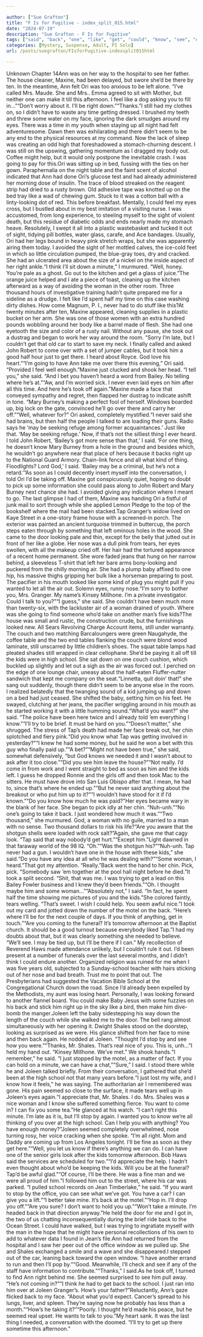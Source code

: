 ```yaml
---

author: ["Sue Grafton"]
title: "F Is for Fugitive - index_split_015.html"
date: "2024-07-19"
description: "Sue Grafton - F Is for Fugitive"
tags: ["said", "back", "one", "like", "get", "could", "know", "see", "ori", "right", "eye", "made", "woman", "took", "kid", "maxine", "face", "school", "way", "house", "ann", "left", "still", "time", "minute"]
categories: [Mystery, Suspense, Adult, PI Solo]
url: /posts/suegrafton/FIsforFugitive-indexsplit015html

---
```



Unknown
Chapter 14Ann was on her way to the hospital to see her father. The house cleaner, Maxine, had been delayed, but swore she’d be there by ten. In the meantime, Ann felt Ori was too anxious to be left alone. “I’ve called Mrs. Maude. She and Mrs.. Emma agreed to sit with Mother, but neither one can make it till this afternoon. I feel like a dog asking you to fill in...”“Don’t worry about it. I’ll be right down.”“Thanks.”I still had my clothes on, so I didn’t have to waste any time getting dressed. I brushed my teeth and threw some water on my face, ignoring the dark smudges around my eyes. There was a time in my youth when staying up all night had felt adventuresome. Dawn then was exhilarating and there didn’t seem to be any end to the physical resources at my command. Now the lack of sleep was creating an odd high that foreshadowed a stomach-churning descent. I was still on the upswing, gathering momentum as I dragged my body out. Coffee might help, but it would only postpone the inevitable crash. I was going to pay for this.Ori was sitting up in bed, fussing with the ties on her gown. Paraphernalia on the night table and the faint scent of alcohol indicated that Ann had done Ori’s glucose test and had already administered her morning dose of insulin. The trace of blood streaked on the reagent strip had dried to a rusty brown. Old adhesive tape was knotted up on the bed tray like a wad of chewing gum. Stuck to it was a cotton ball with a linty-looking dot of red. This before breakfast. Mentally, I could feel my eyes cross, but I bustled about in my best imitation of a visiting nurse. I was accustomed, from long experience, to steeling myself to the sight of violent death, but this residue of diabetic odds and ends nearly made my stomach heave. Resolutely, I swept it all into a plastic wastebasket and tucked it out of sight, tidying pill bottles, water glass, carafe, and Ace bandages. Usually, Ori had her legs bound in heavy pink stretch wraps, but she was apparently airing them today. I avoided the sight of her mottled calves, the ice-cold feet in which so little circulation pumped, the blue-gray toes, dry and cracked. She had an ulcerated area about the size of a nickel on the inside aspect of her right ankle.“I think I’ll sit down a minute,” I murmured. “Well, honey. You’re pale as a ghost. Go out to the kitchen and get a glass of juice.”The orange juice helped and I ate a piece of toast, cleaning up the kitchen afterward as a way of avoiding the woman in the other room. Three thousand hours of investigative training hadn’t quite prepared me for a sideline as a drudge. I felt like I’d spent half my time on this case washing dirty dishes. How come Magnum, P. I., never had to do stuff like this?At twenty minutes after ten, Maxine appeared, cleaning supplies in a plastic bucket on her arm. She was one of those women with an extra hundred pounds wobbling around her body like a barrel made of flesh. She had one eyetooth the size and color of a rusty nail. Without any pause, she took out a dustrag and began to work her way around the room. “Sorry I’m late, but I couldn’t get that old car to start to save my neck. I finally called and asked John Robert to come over with a set of jumper cables, but it took him a good half hour just to get there. I heard about Royce. God love his heart.”“I’m going to have Ann take me over there this evening,” Ori said. “Provided I feel well enough.”Maxine just clucked and shook her head. “I tell you,” she said. “And I bet you haven’t heard a word from Bailey. No telling where he’s at.”“Aw, and I’m worried sick. I never even laid eyes on him after all this time. And here he’s took off again.”Maxine made a face that conveyed sympathy and regret, then flapped her dustrag to indicate ashift in tone. “Mary Burney’s making a perfect fool of herself. Windows boarded up, big lock on the gate, convinced he’ll go over there and carry her off.”“Well, whatever for?” Ori asked, completely mystified.“I never said she had brains, but then half the people I talked to are loading their guns. Radio says he ‘may be seeking refuge among former acquaintances.’ Just like that. ‘May be seeking refuge.’ Now, if that’s not the silliest thing I ever heard. I told John Robert, ‘Bailey’s got more sense than that,’ I said. ‘For one thing, he doesn’t know Mary Burney from a hole in the ground and besides which, he wouldn’t go anywhere near that place of hers because it backs right up to the National Guard Armory. Chain-link fence and all what kind of thing. Floodlights? Lord God,’ I said. ‘Bailey may be a criminal, but he’s not a retard.’”As soon as I could decently insert myself into the conversation, I told Ori I’d be taking off. Maxine got conspicuously quiet, hoping no doubt to pick up some information she could pass along to John Robert and Mary Burney next chance she had. I avoided giving any indication where I meant to go. The last glimpse I had of them, Maxine was handing Ori a fistful of junk mail to sort through while she applied Lemon Pledge to the top of the bookshelf where the mail had been stacked.Tap Granger’s widow lived on Kaye Street in a one-story frame house with a screened-in porch. The exterior was painted an ancient turquoise trimmed in buttercup, the porch steps eaten through by something that left ominous holes in the wood. She came to the door looking pale and thin, except for the belly that jutted out in front of her like a globe. Her nose was a dull pink from tears, her eyes swollen, with all the makeup cried off. Her hair had the tortured appearance of a recent home permanent. She wore faded jeans that hung on her narrow behind, a sleeveless T-shirt that left her bare arms bony-looking and puckered from the chilly morning air. She had a plump baby affixed to one hip, his massive thighs gripping her bulk like a horseman preparing to post. The pacifier in his mouth looked like some kind of plug you might pull if you wanted to let all the air out. Solemn eyes, runny nose.“I’m sorry to bother you, Mrs. Granger. My name’s Kinsey Millhone. I’m a private investigator. Could I talk to you?”“I guess,” she said. She couldn’t have been much more than twenty-six, with the lackluster air of a woman drained of youth. Where was she going to find someone who’d take on another man’s five kids?The house was small and rustic, the construction crude, but the furnishings looked new. All Sears Revolving Charge Account items, still under warranty. The couch and two matching Barcaloungers were green Naugahyde, the coffee table and the two end tables flanking the couch were blond wood laminate, still unscarred by little children’s shoes. The squat table lamps had pleated shades still wrapped in clear cellophane. She’d be paying it all off till the kids were in high school. She sat down on one couch cushion, which buckled up slightly and let out a sigh as the air was forced out. I perched on the edge of one lounge chair, uneasy about the half-eaten Fluffer-nutter sandwich that kept me company on the seat.“Linnetta, quit doin’ that!” she sang out suddenly, though there didn’t seem to be anyone else in the room. I realized belatedly that the twanging sound of a kid jumping up and down on a bed had just ceased. She shifted the baby, setting him on his feet. He swayed, clutching at her jeans, the pacifier wriggling around in his mouth as he started working it with a little humming sound.“What’d you want?” she said. “The police have been here twice and I already told ’em everything I know.”“I’ll try to be brief. It must be hard on you.”“Doesn’t matter,” she shrugged. The stress of Tap’s death had made her face break out, her chin splotched and fiery pink.“Did you know what Tap was getting involved in yesterday?”“I knew he had some money, but he said he won a bet with this guy who finally paid up.”“A bet?”“Might not have been true,” she said, somewhat defensively, “but God knows we needed it and I wasn’t about to ask after it too close.”“Did you see him leave the house?”“Not really. I’d come in from work and I went straight to bed as soon as him and the kids left. I guess he dropped Ronnie and the girls off and then took Mac to the sitters. He must have drove into San Luis Obispo after that. I mean, he had to, since that’s where he ended up.”“But he never said anything about the breakout or who put him up to it?”“I wouldn’t have stood for it if I’d known.”“Do you know how much he was paid?”Her eyes became wary in the blank of her face. She began to pick idly at her chin. “Nuh-unh.”“No one’s going to take it back. I just wondered how much it was.”“Two thousand,” she murmured. God, a woman with no guile, married to a man with no sense. Two thousand dollars to risk his life?“Are you aware that the shotgun shells were loaded with rock salt?”Again, she gave me that cagy look. “Tap said that way nobody’d get hurt.”“Except him.”Light dawned in that faraway world of the 98 IQ. “Oh.”“Was the shotgun his?”“Nuh-unh. Tap never had a gun. I wouldn’t have one in the house with these kids,” she said.“Do you have any idea at all who he was dealing with?”“Some woman, I heard.”That got my attention. “Really.”Back went the hand to her chin. Pick, pick. “Somebody saw ’em together at the pool hall night before he died.”It took a split second. “Shit, that was me. I was trying to get a lead on this Bailey Fowler business and I knew they’d been friends.”“Oh. I thought maybe him and some woman...”“Absolutely not,” I said. “In fact, he spent half the time showing me pictures of you and the kids.”She colored faintly, tears welling. “That’s sweet. I wish I could help. You seem awful nice.”I took out my card and jotted down the number of the motel on the back. “Here’s where I’ll be for the next couple of days. If you think of anything, get in touch.”“Are you coming to the funeral? It’s tomorrow afternoon at the Baptist church. It should be a good turnout because everybody liked Tap.”I had my doubts about that, but it was clearly something she needed to believe. “We’ll see. I may be tied up, but I’ll be there if I can.” My recollection of Reverend Haws made attendance unlikely, but I couldn’t rule it out. I’d been present at a number of funerals over the last several months, and I didn’t think I could endure another. Organized religion was ruined for me when I was five years old, subjected to a Sunday-school teacher with hairs sticking out of her nose and bad breath. Trust me to point that out. The Presbyterians had suggested the Vacation Bible School at the Congregational Church down the road. Since I’d already been expelled by the Methodists, my aunt was losing heart. Personally, I was looking forward to another flannel board. You could make Baby Jesus with some fuzzies on his back and stick him right up in the sky like a bird, then make him dive-bomb the manger.Joleen left the baby sidestepping his way down the length of the couch while she walked me to the door. The bell rang almost simultaneously with her opening it. Dwight Shales stood on the doorstep, looking as surprised as we were. His glance shifted from her face to mine and then back again. He nodded at Joleen. “Thought I’d stop by and see how you were.”“Thanks, Mr. Shales. That’s real nice of you. This is, unh...”I held my hand out. “Kinsey Millhone. We’ve met.” We shook hands.“I remember,” he said. “I just stopped by the motel, as a matter of fact. If you can hold on a minute, we can have a chat,”“Sure,” I said. I stood there while he and Joleen talked briefly. From their conversation, I gathered that she’d been at the high school not that many years before.“I just lost my wife, and I know how it feels,” he was saying. The authoritarian air I remembered was gone. His pain seemed so close to the surface, it made tears well up in Joleen’s eyes again.“I appreciate that, Mr. Shales. I do. Mrs. Shales was a nice woman and I know she suffered something fierce. You want to come in? I can fix you some tea.”He glanced at his watch. “I can’t right this minute. I’m late as it is, but I’ll stop by again. I wanted you to know we’re all thinking of you over at the high school. Can I help you with anything? You have enough money?”Joleen seemed completely overwhelmed, nose turning rosy, her voice cracking when she spoke. “I’m all right. Mom and Daddy are coming up from Los Angeles tonight. I’ll be fine as soon as they get here.”“Well, you let us know if there’s anything we can do. I can have one of the senior girls look after the kids tomorrow afternoon. Bob Haws said the services are scheduled for two.”“I’d appreciate the help. I hadn’t even thought about who’d be keeping the kids. Will you be at the funeral? Tap’d be awful glad.”“Of course, I’ll be there. He was a fine man and we were all proud of him.”I followed him out to the street, where his car was parked. “I pulled school records on Jean Timberlake,” he said. “If you want to stop by the office, you can see what we’ve got. You have a car? I can give you a lift.”“I better take mine. It’s back at the motel.”“Hop in. I’ll drop you off.”“Are you sure? I don’t want to hold you up.”“Won’t take a minute. I’m headed back in that direction anyway.”He held the door for me and I got in, the two of us chatting inconsequentially during the brief ride back to the Ocean Street. I could have walked, but I was trying to ingratiate myself with the man in the hope that he might have personal recollections of his own to add to whatever data I found in Jean’s file.Ann had returned from the hospital and I saw her peer out of the office window as we pulled up. She and Shales exchanged a smile and a wave and she disappeared.I stepped out of the car, leaning back toward the open window. “I have another errand to run and then I’ll pop by.”“Good. Meanwhile, I’ll check and see if any of the staff have information to contribute.”“Thanks,” I said.As he took off, I turned to find Ann right behind me. She seemed surprised to see him pull away. “He’s not coming in?”“I think he had to get back to the school. I just ran into him over at Joleen Granger’s. How’s your father?”Reluctantly, Ann’s gaze flicked back to my face. “About what you’d expect. Cancer’s spread to his lungs, liver, and spleen. They’re saying now he probably has less than a month.”“How’s he taking it?”“Poorly. I thought he’d made his peace, but he seemed real upset. He wants to talk to you.”My heart sank. It was the last thing I needed, a conversation with the doomed. “I’ll try to get up there sometime this afternoon.”
